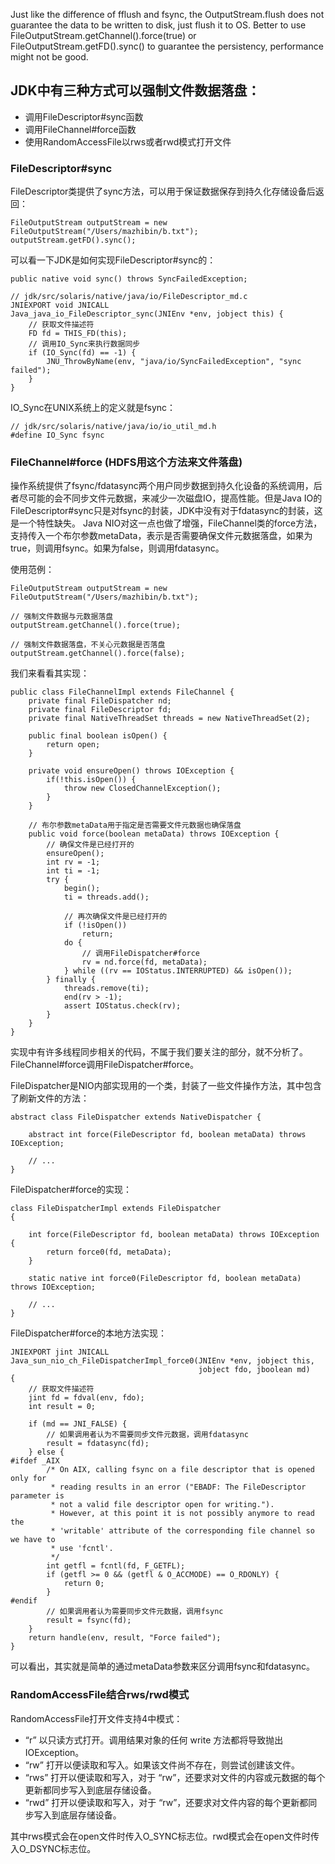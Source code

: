 Just like the difference of fflush and fsync, the OutputStream.flush does not guarantee the data to be written to disk, just flush it to OS. Better to use FileOutputStream.getChannel().force(true) or FileOutputStream.getFD().sync() to guarantee the persistency, performance might not be good.


## JDK中有三种方式可以强制文件数据落盘：

* 调用FileDescriptor#sync函数
* 调用FileChannel#force函数
* 使用RandomAccessFile以rws或者rwd模式打开文件

### FileDescriptor#sync
FileDescriptor类提供了sync方法，可以用于保证数据保存到持久化存储设备后返回：
```
FileOutputStream outputStream = new FileOutputStream("/Users/mazhibin/b.txt");
outputStream.getFD().sync();
```

可以看一下JDK是如何实现FileDescriptor#sync的：
```
public native void sync() throws SyncFailedException;
```

```
// jdk/src/solaris/native/java/io/FileDescriptor_md.c
JNIEXPORT void JNICALL
Java_java_io_FileDescriptor_sync(JNIEnv *env, jobject this) {
    // 获取文件描述符
    FD fd = THIS_FD(this);
    // 调用IO_Sync来执行数据同步
    if (IO_Sync(fd) == -1) {
        JNU_ThrowByName(env, "java/io/SyncFailedException", "sync failed");
    }
}
```

IO_Sync在UNIX系统上的定义就是fsync：
```
// jdk/src/solaris/native/java/io/io_util_md.h
#define IO_Sync fsync
```

### FileChannel#force (HDFS用这个方法来文件落盘)
操作系统提供了fsync/fdatasync两个用户同步数据到持久化设备的系统调用，后者尽可能的会不同步文件元数据，来减少一次磁盘IO，提高性能。但是Java IO的FileDescriptor#sync只是对fsync的封装，JDK中没有对于fdatasync的封装，这是一个特性缺失。
Java NIO对这一点也做了增强，FileChannel类的force方法，支持传入一个布尔参数metaData，表示是否需要确保文件元数据落盘，如果为true，则调用fsync。如果为false，则调用fdatasync。

使用范例：
```
FileOutputStream outputStream = new FileOutputStream("/Users/mazhibin/b.txt");

// 强制文件数据与元数据落盘
outputStream.getChannel().force(true);

// 强制文件数据落盘，不关心元数据是否落盘
outputStream.getChannel().force(false);
```

我们来看看其实现：
```
public class FileChannelImpl extends FileChannel {
    private final FileDispatcher nd;
    private final FileDescriptor fd;
    private final NativeThreadSet threads = new NativeThreadSet(2);

    public final boolean isOpen() {
        return open;
    }

    private void ensureOpen() throws IOException {
        if(!this.isOpen()) {
            throw new ClosedChannelException();
        }
    }

    // 布尔参数metaData用于指定是否需要文件元数据也确保落盘
    public void force(boolean metaData) throws IOException {
        // 确保文件是已经打开的
        ensureOpen();
        int rv = -1;
        int ti = -1;
        try {
            begin();
            ti = threads.add();

            // 再次确保文件是已经打开的
            if (!isOpen())
                return;
            do {
                // 调用FileDispatcher#force
                rv = nd.force(fd, metaData);
            } while ((rv == IOStatus.INTERRUPTED) && isOpen());
        } finally {
            threads.remove(ti);
            end(rv > -1);
            assert IOStatus.check(rv);
        }
    }
}
```

实现中有许多线程同步相关的代码，不属于我们要关注的部分，就不分析了。FileChannel#force调用FileDispatcher#force。

FileDispatcher是NIO内部实现用的一个类，封装了一些文件操作方法，其中包含了刷新文件的方法：
```
abstract class FileDispatcher extends NativeDispatcher {

    abstract int force(FileDescriptor fd, boolean metaData) throws IOException;

    // ...
}
```

FileDispatcher#force的实现：
```
class FileDispatcherImpl extends FileDispatcher
{

    int force(FileDescriptor fd, boolean metaData) throws IOException {
        return force0(fd, metaData);
    }

    static native int force0(FileDescriptor fd, boolean metaData) throws IOException;

    // ...
}
```

FileDispatcher#force的本地方法实现：
```
JNIEXPORT jint JNICALL
Java_sun_nio_ch_FileDispatcherImpl_force0(JNIEnv *env, jobject this,
                                          jobject fdo, jboolean md)
{
    // 获取文件描述符
    jint fd = fdval(env, fdo);
    int result = 0;

    if (md == JNI_FALSE) {
        // 如果调用者认为不需要同步文件元数据，调用fdatasync
        result = fdatasync(fd);
    } else {
#ifdef _AIX
        /* On AIX, calling fsync on a file descriptor that is opened only for
         * reading results in an error ("EBADF: The FileDescriptor parameter is
         * not a valid file descriptor open for writing.").
         * However, at this point it is not possibly anymore to read the
         * 'writable' attribute of the corresponding file channel so we have to
         * use 'fcntl'.
         */
        int getfl = fcntl(fd, F_GETFL);
        if (getfl >= 0 && (getfl & O_ACCMODE) == O_RDONLY) {
            return 0;
        }
#endif
        // 如果调用者认为需要同步文件元数据，调用fsync
        result = fsync(fd);
    }
    return handle(env, result, "Force failed");
}
```

可以看出，其实就是简单的通过metaData参数来区分调用fsync和fdatasync。

### RandomAccessFile结合rws/rwd模式
RandomAccessFile打开文件支持4中模式：

* “r” 以只读方式打开。调用结果对象的任何 write 方法都将导致抛出 IOException。
* “rw” 打开以便读取和写入。如果该文件尚不存在，则尝试创建该文件。
* “rws” 打开以便读取和写入，对于 “rw”，还要求对文件的内容或元数据的每个更新都同步写入到底层存储设备。
* “rwd” 打开以便读取和写入，对于 “rw”，还要求对文件内容的每个更新都同步写入到底层存储设备。

其中rws模式会在open文件时传入O_SYNC标志位。rwd模式会在open文件时传入O_DSYNC标志位。
